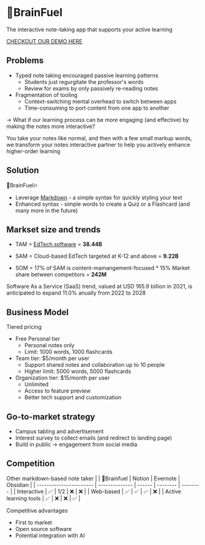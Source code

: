 # 🧠BrainFuel
The interactive note-taking app that supports your active learning

[CHECKOUT OUR DEMO HERE](https://brainfuel.up.railway.app/)

## Problems
* Typed note taking encouraged passive learning patterns
  * Students just regurgitate the professor's words
  * Review for exams by only passively re-reading notes
* Fragmentation of tooling
  * Context-switching mental overhead to switch between apps
  * Time-consuming to port content from one app to another

→ What if our learning process can be more engaging (and effective) by making the notes more interactive?

You take your notes like normal, and then with a few small markup words, we transform your notes interactive partner to help you actively enhance higher-order learning

## Solution

🧠BrainFuel🔥
* Leverage [Markdown](https://www.markdownguide.org/basic-syntax/) - a simple syntax for quickly styling your text
* Enhanced syntax - simple words to create a Quiz or a Flashcard (and many more in the future)

## Markset size and trends

* TAM = [EdTech software](https://www.grandviewresearch.com/industry-analysis/education-technology-market) = **38.44B**

* SAM = Cloud-based EdTech targeted at K-12 and above = **9.22B**

* SOM = 17% of SAM is content-mamangement-focused * 15% Market share between competitors = **242M**

Software As a Service (SaaS) trend, valued at USD 165.9 billion in 2021, is anticipated to expand 11.0% anually from 2022 to 2028

## Business Model

Tiered pricing
* Free Personal tier
  * Personal notes only
  * Limit: 1000 words, 1000 flashcards
* Team tier: $5/month per user
  * Support shared notes and collaboration up to 10 people
  * Higher limit: 5000 words, 5000 flashcards
* Organization tier: $15/month per user
  * Unlimited
  * Access to feature preview
  * Better tech support and customization

## Go-to-market strategy
- Campus tabling and advertisement
- Interest survey to collect emails (and redirect to landing page)
- Build in public → engagement from social media

## Competition
Other markdown-based note taker
|                         | 🧠Brainfuel   | Notion | Evernote | Obsidian |
| ----------------------- | -------------- | ------ | -------- | -------- |
| Interactive             | ✅            |  1/2   |  ❌      | ❌      |
| Web-based               | ✅            | ✅     | ✅      | ❌       |
| Active learning tools   | ✅            | ❌     | ❌      | ✅       |
<!-- | AI Integration          | 1/2            | ✅    | ❌     | ❌        | -->

Competitive advantages
* First to market
* Open source software
* Potential integration with AI
